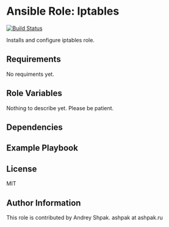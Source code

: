 Ansible Role: Iptables
=========
[![Build Status](https://travis-ci.org/insspb/ansible-role-iptables.svg?branch=develop)](https://travis-ci.org/insspb/ansible-role-iptables)

Installs and configure iptables role.

Requirements
------------

No requiments yet.

Role Variables
--------------

Nothing to describe yet. Please be patient.

Dependencies
------------


Example Playbook
----------------


License
-------

MIT

Author Information
------------------

This role is contributed by Andrey Shpak. ashpak at ashpak.ru
